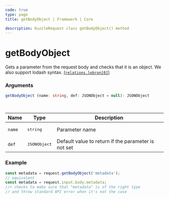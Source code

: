 ```yaml
---
code: true
type: page
title: getBodyObject | Framework | Core

description: KuzzleRequest class getBodyObject() method
---
```


# getBodyObject

<SinceBadge version="2.16.9" />

Gets a parameter from the request body and checks that it is an object.
We also support lodash syntax. [(`relations.lebron[0]`)](https://lodash.com/docs/4.17.15#get)

### Arguments

```ts
getBodyObject (name: string, def: JSONObject = null): JSONObject
```

</br>

| Name   | Type              | Description    |
|--------|-------------------|----------------|
| `name` | <pre>string</pre> | Parameter name |
| `def` | <pre>JSONObject</pre> | Default value to return if the parameter is not set |


### Example

```ts
const metadata = request.getBodyObject('metadata');
// equivalent
const metadata = request.input.body.metadata;
//+ checks to make sure that "metadata" is of the right type
// and throw standard API error when it's not the case
```

